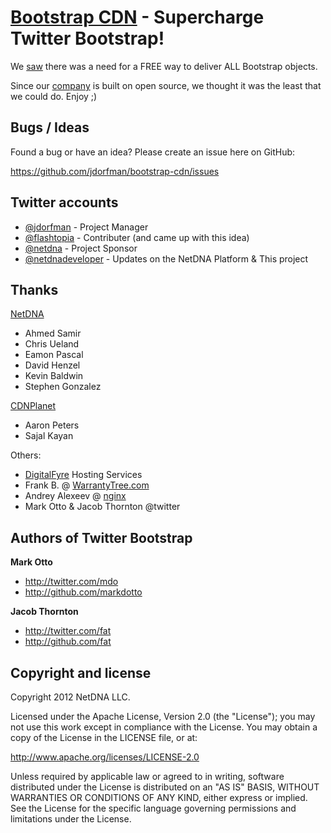 [Bootstrap CDN](http://bootstrapcdn.com/) - Supercharge Twitter Bootstrap!
=================

We [saw](https://github.com/twitter/bootstrap/issues/1679#issuecomment-5861281) there was a need for a FREE way to deliver ALL Bootstrap objects. 

Since our [company](http://www.netdna.com/?src=github-readme) is built on open source, we thought it was the least that we could do. Enjoy ;)

Bugs / Ideas
-----------

Found a bug or have an idea? Please create an issue here on GitHub:

https://github.com/jdorfman/bootstrap-cdn/issues

Twitter accounts
---------------

* [@jdorfman](http://twitter.com/jdorfman) - Project Manager
* [@flashtopia](http://twitter.com/flashtopia) - Contributer (and came up with this idea)
* [@netdna](http://twitter.com/netdna) - Project Sponsor
* [@netdnadeveloper](http://twitter.com/netdnadeveloper) - Updates on the NetDNA Platform & This project

Thanks
-----

[NetDNA](http://www.netdna.com)
* Ahmed Samir
* Chris Ueland
* Eamon Pascal
* David Henzel
* Kevin Baldwin
* Stephen Gonzalez

[CDNPlanet](http://www.cdnplanet.com)
* Aaron Peters
* Sajal Kayan

Others:
* [DigitalFyre](http://digitalfyre.com) Hosting Services
* Frank B. @ [WarrantyTree.com](http://WarrantyTree.com)
* Andrey Alexeev @ [nginx](http://www.nginx.com)
* Mark Otto & Jacob Thornton @twitter

Authors of Twitter Bootstrap
-------

**Mark Otto**

+ http://twitter.com/mdo
+ http://github.com/markdotto

**Jacob Thornton**

+ http://twitter.com/fat
+ http://github.com/fat



Copyright and license
---------------------

Copyright 2012 NetDNA LLC.

Licensed under the Apache License, Version 2.0 (the "License");
you may not use this work except in compliance with the License.
You may obtain a copy of the License in the LICENSE file, or at:

   http://www.apache.org/licenses/LICENSE-2.0

Unless required by applicable law or agreed to in writing, software
distributed under the License is distributed on an "AS IS" BASIS,
WITHOUT WARRANTIES OR CONDITIONS OF ANY KIND, either express or implied.
See the License for the specific language governing permissions and
limitations under the License.
